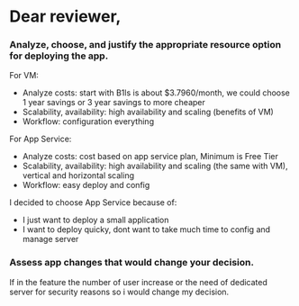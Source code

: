 # Dear reviewer,

### Analyze, choose, and justify the appropriate resource option for deploying the app.

For VM:

- Analyze costs: start with B1ls is about $3.7960/month, we could choose 1 year savings or 3 year savings to more cheaper
- Scalability, availability: high availability and scaling (benefits of VM)
- Workflow: configuration everything

For App Service:

- Analyze costs: cost based on app service plan, Minimum is Free Tier
- Scalability, availability: high availability and scaling (the same with VM), vertical and horizontal scaling
- Workflow: easy deploy and config

I decided to choose App Service because of:

- I just want to deploy a small application
- I want to deploy quicky, dont want to take much time to config and manage server

### Assess app changes that would change your decision.

If in the feature the number of user increase or the need of dedicated server for security reasons so i would change my decision.

